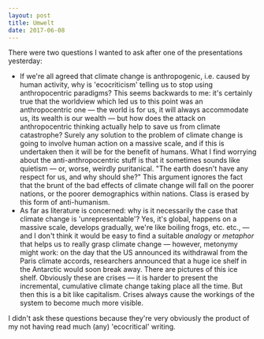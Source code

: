 ```yaml
---
layout: post
title: Umwelt
date: 2017-06-08
---
```

There were two questions I wanted to ask after one of the presentations yesterday:

- If we're all agreed that climate change is anthropogenic, i.e. caused by human activity, why is 'ecocriticism' telling us to stop using anthropocentric paradigms? This seems backwards to me: it's certainly true that the worldview which led us to this point was an anthropocentric one — the world is for us, it will always accommodate us, its wealth is our wealth — but how does the attack on anthropocentric thinking actually help to save us from climate catastrophe? Surely any solution to the problem of climate change is going to involve human action on a massive scale, and if this is undertaken then it will be for the benefit of humans. What I find worrying about the anti-anthropocentric stuff is that it sometimes sounds like quietism — or, worse, weirdly puritanical. "The earth doesn't have any respect for us, and why should she?" This argument ignores the fact that the brunt of the bad effects of climate change will fall on the poorer nations, or the poorer demographics within nations. Class is erased by this form of anti-humanism.
- As far as literature is concerned: why is it necessarily the case that climate change is 'unrepresentable'? Yes, it's global, happens on a massive scale, develops gradually, we're like boiling frogs, etc. etc., — and I don't think it would be easy to find a suitable *analogy* or *metaphor* that helps us to really grasp climate change — however, metonymy might work: on the day that the US announced its withdrawal from the Paris climate accords, researchers announced that a huge ice shelf in the Antarctic would soon break away. There are pictures of this ice shelf. Obviously these are crises — it is harder to present the incremental, cumulative climate change taking place all the time. But then this is a bit like capitalism. Crises always cause the workings of the system to become much more visible.

I didn't ask these questions because they're very obviously the product of my not having read much (any) 'ecocritical' writing. 